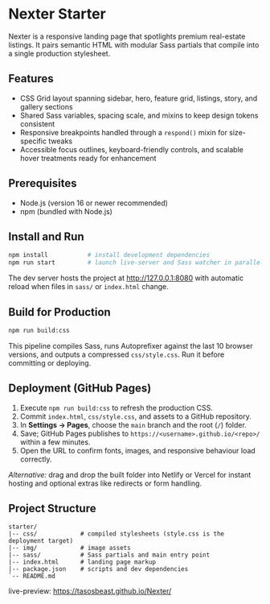 # Nexter Starter

Nexter is a responsive landing page that spotlights premium real-estate listings. It pairs semantic HTML with modular Sass partials that compile into a single production stylesheet.

## Features

- CSS Grid layout spanning sidebar, hero, feature grid, listings, story, and gallery sections
- Shared Sass variables, spacing scale, and mixins to keep design tokens consistent
- Responsive breakpoints handled through a `respond()` mixin for size-specific tweaks
- Accessible focus outlines, keyboard-friendly controls, and scalable hover treatments ready for enhancement

## Prerequisites

- Node.js (version 16 or newer recommended)
- npm (bundled with Node.js)

## Install and Run

```bash
npm install           # install development dependencies
npm run start         # launch live-server and Sass watcher in parallel
```

The dev server hosts the project at http://127.0.0.1:8080 with automatic reload when files in `sass/` or `index.html` change.

## Build for Production

```bash
npm run build:css
```

This pipeline compiles Sass, runs Autoprefixer against the last 10 browser versions, and outputs a compressed `css/style.css`. Run it before committing or deploying.

## Deployment (GitHub Pages)

1. Execute `npm run build:css` to refresh the production CSS.
2. Commit `index.html`, `css/style.css`, and assets to a GitHub repository.
3. In **Settings -> Pages**, choose the `main` branch and the root (`/`) folder.
4. Save; GitHub Pages publishes to `https://<username>.github.io/<repo>/` within a few minutes.
5. Open the URL to confirm fonts, images, and responsive behaviour load correctly.

_Alternative:_ drag and drop the built folder into Netlify or Vercel for instant hosting and optional extras like redirects or form handling.

## Project Structure

```
starter/
|-- css/            # compiled stylesheets (style.css is the deployment target)
|-- img/            # image assets
|-- sass/           # Sass partials and main entry point
|-- index.html      # landing page markup
|-- package.json    # scripts and dev dependencies
`-- README.md
```

live-preview: https://tasosbeast.github.io/Nexter/
